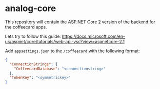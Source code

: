 # analog-core
This repository will contain the ASP.NET Core 2 version of the backend for the coffeecard apps.

Lets try to follow this guide: https://docs.microsoft.com/en-us/aspnet/core/tutorials/web-api-vsc?view=aspnetcore-2.1

Add `appsettings.json` to the `/coffeecard` with the following format:
```json
{
  "ConnectionStrings": {
    "CoffeecardDatabase": "<connectionstring>"  
  },
  "TokenKey": "<symmetrickey>"
}
```
